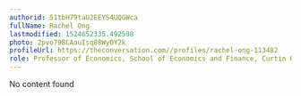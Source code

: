```yaml
---
authorid: 51tbH79taU2EEYS4UQGWca
fullName: Rachel Ong
lastmodified: 1524652335.492598
photo: 2pvo79BCAouIsq88WyOY2k
profileUrl: https://theconversation.com//profiles/rachel-ong-113482
role: Professor of Economics, School of Economics and Finance, Curtin University
---
```

No content found